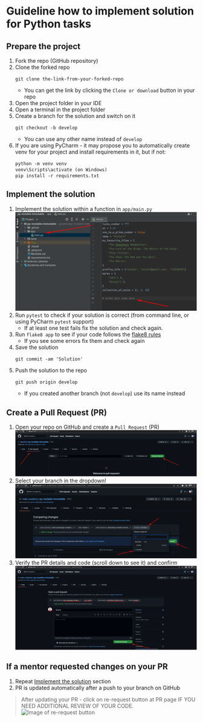 # Guideline how to implement solution for Python tasks

## Prepare the project
1. Fork the repo (GitHub repository)
1. Clone the forked repo
    ```
    git clone the-link-from-your-forked-repo
    ```
    - You can get the link by clicking the `Clone or download` button in your repo
1. Open the project folder in your IDE
1. Open a terminal in the project folder
1. Create a branch for the solution and switch on it
    ```
    git checkout -b develop
    ```
    - You can use any other name instead of `develop`
1. If you are using PyCharm - it may propose you to automatically create venv for your project 
    and install requirements in it, but if not:
    ```
    python -m venv venv
    venv\Scripts\activate (on Windows)
    pip install -r requirements.txt
    ```

## Implement the solution
1. Implement the solution within a function in `app/main.py`
    ![Where to write a solution](./assets/where-to-write-a-solution.png)
1. Run `pytest` to check if your solution is correct (from command line, or using PyCharm `pytest` support)
    - If at least one test fails fix the solution and check again.
1. Run `flake8 app` to see if your code follows the [flake8 rules](https://www.flake8rules.com/)
    - If you see some errors fix them and check again
1. Save the solution
    ```
    git commit -am 'Solution'
    ```
1. Push the solution to the repo
    ```
    git push origin develop
    ```
    - If you created another branch (not `develop`) use its name instead
    
## Create a Pull Request (PR)
1. Open your repo on GitHub and create a `Pull Request` (PR)
    ![New PR button](./assets/new-pull-request-button.png)
1. Select your branch in the dropdown!
    ![Create PR button](./assets/create-pull-request-button.png)
1. Verify the PR details and code (scroll down to see it) and confirm
    ![Create PR confirmation](./assets/create-pull-request-confirmation.png)

## If a mentor requested changes on your PR
1. Repeat [Implement the solution](#implement-the-solution) section
1. PR is updated automatically after a push to your branch on GitHub

> After updating your PR - click on re-request button at PR page IF YOU NEED ADDITIONAL REVIEW OF YOUR CODE.
![Image of re-request button](https://user-images.githubusercontent.com/38065883/104471439-89929200-55c3-11eb-824a-596bfb8aa246.png)
